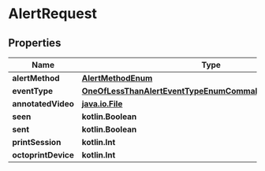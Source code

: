 
# AlertRequest

## Properties
Name | Type | Description | Notes
------------ | ------------- | ------------- | -------------
**alertMethod** | [**AlertMethodEnum**](AlertMethodEnum.md) |  | 
**eventType** | [**OneOfLessThanAlertEventTypeEnumCommaNullEnumGreaterThan**](OneOfLessThanAlertEventTypeEnumCommaNullEnumGreaterThan.md) |  |  [optional]
**annotatedVideo** | [**java.io.File**](java.io.File.md) |  |  [optional]
**seen** | **kotlin.Boolean** |  |  [optional]
**sent** | **kotlin.Boolean** |  |  [optional]
**printSession** | **kotlin.Int** |  |  [optional]
**octoprintDevice** | **kotlin.Int** |  |  [optional]



